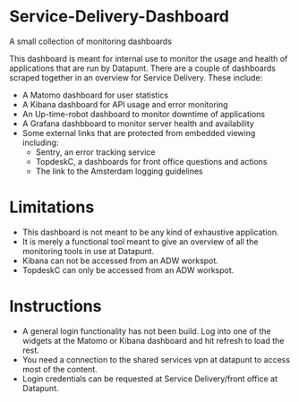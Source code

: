 # Service-Delivery-Dashboard
A small collection of monitoring dashboards

This dashboard is meant for internal use to monitor the usage and health of applications that are run by Datapunt.
There are a couple of dashboards scraped together in an overview for Service Delivery. These include:
  - A Matomo dashboard for user statistics
  - A Kibana dashboard for API usage and error monitoring
  - An Up-time-robot dashboard to monitor downtime of applications
  - A Grafana dashbboard to monitor server health and availability
  - Some external links that are protected from embedded viewing including:
    - Sentry, an error tracking service
    - TopdeskC, a dashboards for front office questions and actions
    - The link to the Amsterdam logging guidelines
    
# Limitations
  - This dashboard is not meant to be any kind of exhaustive application.
  - It is merely a functional tool meant to give an overview of all the monitoring tools in use at Datapunt.
  - Kibana can not be accessed from an ADW workspot.
  - TopdeskC can only be accessed from an ADW workspot.

# Instructions
  - A general login functionality has not been build. Log into one of the widgets at the Matomo or Kibana dashboard and hit refresh to load the rest.
  - You need a connection to the shared services vpn at datapunt to access most of the content. 
  - Login credentials can be requested at Service Delivery/front office at Datapunt.
